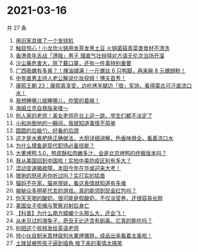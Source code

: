 # 2021-03-16

共 27 条

<!-- BEGIN ZHIHUVIDEO -->
<!-- 最后更新时间 Tue Mar 16 2021 14:07:44 GMT+0800 (China Standard Time) -->
1. [用旧家具做了一个发球机](https://www.zhihu.com/zvideo/1354863932704743424)
1. [触目惊心！小龙坎火锅用发芽发黑土豆 火锅菌菇青菜类食材不清洗](https://www.zhihu.com/zvideo/1354764314306383873)
1. [香港青年舌战「港独」男子 理直气壮辩得对方语无伦次当场开溜](https://www.zhihu.com/zvideo/1354815634358771712)
1. [沙尘暴危害大，除了戴口罩，还有一件事特别重要](https://www.zhihu.com/zvideo/1354949245271695360)
1. [广西吸螺有多爽？！辣油铺满！一斤螺丝 6 只鸭脚，再来碗 8 元螺蛳粉！](https://www.zhihu.com/zvideo/1354869756068052992)
1. [中年直男主持人老公解说化妆视频！博夫首秀！](https://www.zhihu.com/zvideo/1354760831331188737)
1. [康熙王朝 23：康熙真享受，边吃烤羊腿边「借」军饷，看得蒙古可汗直流口水！](https://www.zhihu.com/zvideo/1354842013909549056)
1. [我想睡哪儿就睡哪儿，你管的着嘛！](https://www.zhihu.com/zvideo/1354828964687446016)
1. [海姆立克自救版来喽～](https://www.zhihu.com/zvideo/1353054766595960832)
1. [别人家的老师！美女老师在台上这一跳，学生们都不淡定了](https://www.zhihu.com/zvideo/1354117749271052288)
1. [小和尚倒地的一瞬间，我就知道事情不简单](https://www.zhihu.com/zvideo/1354870656731881472)
1. [圆圆的后脑勺、好看的后颈](https://www.zhihu.com/zvideo/1354907455705595904)
1. [这才是水煮肥肠正确做法，大厨详细讲解，色香味俱全，看着流口水](https://www.zhihu.com/zvideo/1355086754588786689)
1. [为什么摸鱼是现代职场必备技能？](https://www.zhihu.com/zvideo/1354810688032952320)
1. [大董烤鸭 5.0，鸭皮酥松肉嫩多汁，会是北京烤鸭的终极版本吗？](https://www.zhihu.com/zvideo/1354899212547563520)
1. [我从美国回到中国啦！实拍中美防疫区别有多大？](https://www.zhihu.com/zvideo/1354750223730814976)
1. [混动变速箱故障，本田今年在华或迎来大考！](https://www.zhihu.com/zvideo/1354884134142070784)
1. [猞猁的怒吼声你听过吗？实打实的猛兽](https://www.zhihu.com/zvideo/1354091464071294976)
1. [猫妈不在家，猫爸带娃，看这表情就知道有多难](https://www.zhihu.com/zvideo/1354114086549049344)
1. [揭秘众多明星代言的游戏，真的能领到现金红包吗？](https://www.zhihu.com/zvideo/1354727093075357696)
1. [你天天喝的酸奶，很可能是假酸奶，不仅没营养，还很容易长胖](https://www.zhihu.com/zvideo/1354724982514118656)
1. [美国女子拒捕与警察对射后身亡](https://www.zhihu.com/zvideo/1354366020170223616)
1. [【科普】为什么南方蟑螂个头那么大，还会飞！](https://www.zhihu.com/zvideo/1354717555660152832)
1. [从未见过的海兔子，奇丑无比还含有剧毒，它真的能吃吗？](https://www.zhihu.com/zvideo/1354446947109933057)
1. [别把这个视频发给英语老师](https://www.zhihu.com/zvideo/1353754708625072128)
1. [帅小伙自制米其林级别水果烤猪排，成品出来看着太香啦！](https://www.zhihu.com/zvideo/1354754554295107584)
1. [土拨鼠被熊孩子逼到墙角 接下来的事情太搞笑](https://www.zhihu.com/zvideo/1354495919535001600)
<!-- END ZHIHUVIDEO -->
